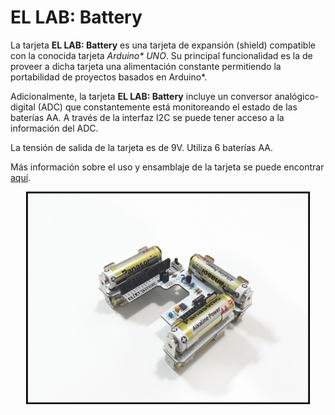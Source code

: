 # EL LAB: Battery

La tarjeta **EL LAB: Battery** es una tarjeta de expansión (shield) compatible con la conocida tarjeta _Arduino* UNO_. Su principal funcionalidad es la de proveer a dicha tarjeta una alimentación constante permitiendo la portabilidad de proyectos basados en Arduino*.

Adicionalmente, la tarjeta **EL LAB: Battery** incluye un conversor analógico-digital (ADC) que constantemente está monitoreando el estado de las baterías AA. A través de la interfaz I2C se puede tener acceso a la información del ADC.

La tensión de salida de la tarjeta es de 9V. Utiliza 6 baterías AA.

Más información sobre el uso y ensamblaje de la tarjeta se puede encontrar [aquí](https://github.com/EL-LAB/EL-LAB_Battery_Board/wiki/01.-EL-LAB:-Battery).

<p align="center">
  <img width="90%" height="90%" src="https://github.com/EL-LAB/EL-LAB_Battery_Board/blob/master/Images/21_TarjetaLista.jpg">
</p>
